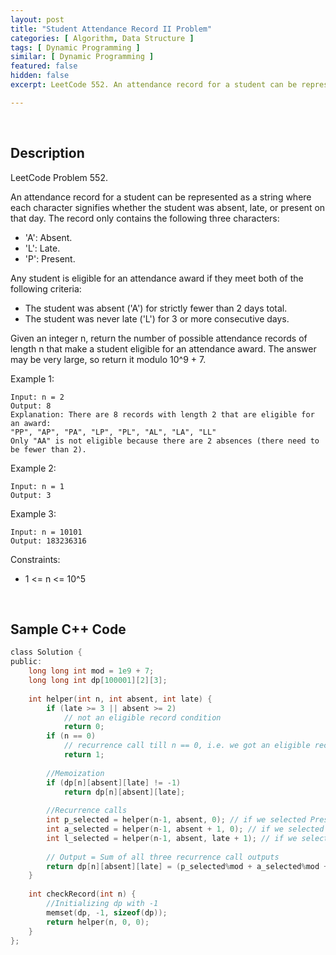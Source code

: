 ```yaml
---
layout: post
title: "Student Attendance Record II Problem"
categories: [ Algorithm, Data Structure ]
tags: [ Dynamic Programming ]
similar: [ Dynamic Programming ]
featured: false
hidden: false
excerpt: LeetCode 552. An attendance record for a student can be represented as a string where each character signifies whether the student was absent, late, or present on that day. The record only contains the following three characters

---
```


<br />

## Description

LeetCode Problem 552.

An attendance record for a student can be represented as a string where each character signifies whether the student was absent, late, or present on that day. The record only contains the following three characters:
* 'A': Absent.
* 'L': Late.
* 'P': Present.

Any student is eligible for an attendance award if they meet both of the following criteria:
* The student was absent ('A') for strictly fewer than 2 days total.
* The student was never late ('L') for 3 or more consecutive days.

Given an integer n, return the number of possible attendance records of length n that make a student eligible for an attendance award. The answer may be very large, so return it modulo 10^9 + 7.

Example 1:
```
Input: n = 2
Output: 8
Explanation: There are 8 records with length 2 that are eligible for an award:
"PP", "AP", "PA", "LP", "PL", "AL", "LA", "LL"
Only "AA" is not eligible because there are 2 absences (there need to be fewer than 2).
```

Example 2:
```
Input: n = 1
Output: 3
```

Example 3:
```
Input: n = 10101
Output: 183236316
```

Constraints:
* 1 <= n <= 10^5

<br />

## Sample C++ Code


```c
class Solution {
public:
    long long int mod = 1e9 + 7;
    long long int dp[100001][2][3];
    
    int helper(int n, int absent, int late) { 
        if (late >= 3 || absent >= 2) 
            // not an eligible record condition 
            return 0; 
        if (n == 0) 
            // recurrence call till n == 0, i.e. we got an eligible record
            return 1; 
        
        //Memoization 
        if (dp[n][absent][late] != -1) 
        	return dp[n][absent][late];
        
        //Recurrence calls
        int p_selected = helper(n-1, absent, 0); // if we selected Present
        int a_selected = helper(n-1, absent + 1, 0); // if we selected Absent
        int l_selected = helper(n-1, absent, late + 1); // if we selected Late
        
        // Output = Sum of all three recurrence call outputs 
        return dp[n][absent][late] = (p_selected%mod + a_selected%mod + l_selected%mod ) % mod;
    }
    
    int checkRecord(int n) {
        //Initializing dp with -1
        memset(dp, -1, sizeof(dp));
        return helper(n, 0, 0);
    }
};
```


